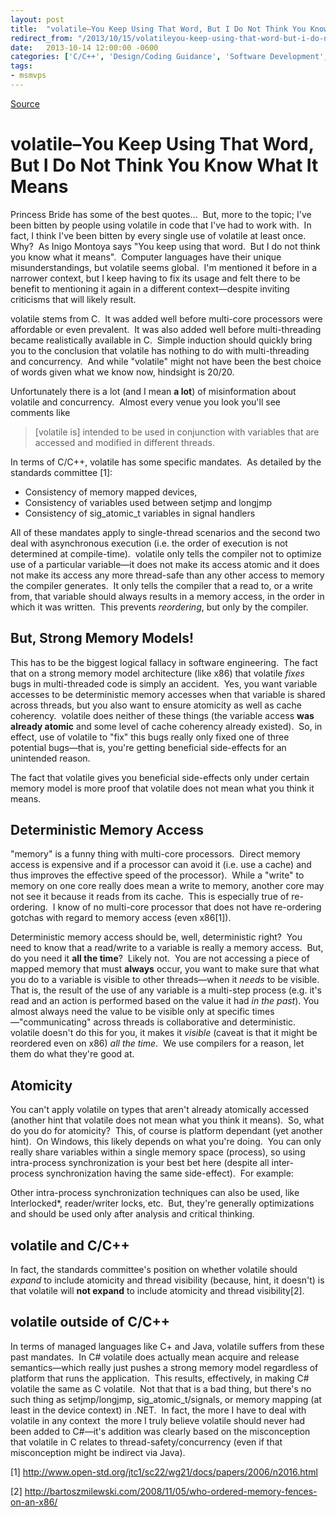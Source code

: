 ```yaml
---
layout: post
title:  "volatile–You Keep Using That Word, But I Do Not Think You Know What It Means"
redirect_from: "/2013/10/15/volatileyou-keep-using-that-word-but-i-do-not-think-you-know-what-it-means/"
date:   2013-10-14 12:00:00 -0600
categories: ['C/C++', 'Design/Coding Guidance', 'Software Development', 'Software Development Guidance', 'Win32']
tags:
- msmvps
---
```

[Source](http://pr-blog.azurewebsites.net/2013/10/15/volatileyou-keep-using-that-word-but-i-do-not-think-you-know-what-it-means/ "Permalink to volatile–You Keep Using That Word, But I Do Not Think You Know What It Means")

# volatile–You Keep Using That Word, But I Do Not Think You Know What It Means

Princess Bride has some of the best quotes…  But, more to the topic; I've been bitten by people using volatile in code that I've had to work with.  In fact, I think I've been bitten by every single use of volatile at least once.  Why?  As Inigo Montoya says "You keep using that word.  But I do not think you know what it means".  Computer languages have their unique misunderstandings, but volatile seems global.  I'm mentioned it before in a narrower context, but I keep having to fix its usage and felt there to be benefit to mentioning it again in a different context—despite inviting criticisms that will likely result.

volatile stems from C.  It was added well before multi-core processors were affordable or even prevalent.  It was also added well before multi-threading became realistically available in C.  Simple induction should quickly bring you to the conclusion that volatile has nothing to do with multi-threading and concurrency.  And while "volatile" might not have been the best choice of words given what we know now, hindsight is 20/20.

Unfortunately there is a lot (and I mean **a lot**) of misinformation about volatile and concurrency.  Almost every venue you look you'll see comments like

> [volatile is] intended to be used in conjunction with variables that are accessed and modified in different threads.

In terms of C/C++, volatile has some specific mandates.  As detailed by the standards committee [1]:

* Consistency of memory mapped devices, 
* Consistency of variables used between setjmp and longjmp
* Consistency of sig_atomic_t variables in signal handlers

All of these mandates apply to single-thread scenarios and the second two deal with asynchronous execution (i.e. the order of execution is not determined at compile-time).  volatile only tells the compiler not to optimize use of a particular variable—it does not make its access atomic and it does not make its access any more thread-safe than any other access to memory the compiler generates.  It only tells the compiler that a read to, or a write from, that variable should always results in a memory access, in the order in which it was written.  This prevents _reordering_, but only by the compiler.

## But, Strong Memory Models!

This has to be the biggest logical fallacy in software engineering.  The fact that on a strong memory model architecture (like x86) that volatile *fixes* bugs in multi-threaded code is simply an accident.  Yes, you want variable accesses to be deterministic memory accesses when that variable is shared across threads, but you also want to ensure atomicity as well as cache coherency.  volatile does neither of these things (the variable access **was already atomic** and some level of cache coherency already existed).  So, in effect, use of volatile to "fix" this bugs really only fixed one of three potential bugs—that is, you're getting beneficial side-effects for an unintended reason.

The fact that volatile gives you beneficial side-effects only under certain memory model is more proof that volatile does not mean what you think it means.

## Deterministic Memory Access

"memory" is a funny thing with multi-core processors.  Direct memory access is expensive and if a processor can avoid it (i.e. use a cache) and thus improves the effective speed of the processor).  While a "write" to memory on one core really does mean a write to memory, another core may not see it because it reads from its cache.  This is especially true of re-ordering.  I know of no multi-core processor that does not have re-ordering gotchas with regard to memory access (even x86[1]).

Deterministic memory access should be, well, deterministic right?  You need to know that a read/write to a variable is really a memory access.  But, do you need it **all the time**?  Likely not.  You are not accessing a piece of mapped memory that must **always** occur, you want to make sure that what you do to a variable is visible to other threads—when it _needs_ to be visible.  That is, the result of the use of any variable is a multi-step process (e.g. it's read and an action is performed based on the value it had _in the past_). You almost always need the value to be visible only at specific times—"communicating" across threads is collaborative and deterministic.  volatile doesn't do this for you, it makes it _visible_ (caveat is that it might be reordered even on x86) _all the time_.  We use compilers for a reason, let them do what they're good at.

## Atomicity

You can't apply volatile on types that aren't already atomically accessed (another hint that volatile does not mean what you think it means).  So, what do you do for atomicity?  This, of course is platform dependant (yet another hint).  On Windows, this likely depends on what you're doing.  You can only really share variables within a single memory space (process), so using intra-process synchronization is your best bet here (despite all inter-process synchronization having the same side-effect).  For example:

Other intra-process synchronization techniques can also be used, like Interlocked*, reader/writer locks, etc.  But, they're generally optimizations and should be used only after analysis and critical thinking.

## volatile and C/C++

In fact, the standards committee's position on whether volatile should _expand_ to include atomicity and thread visibility (because, hint, it doesn't) is that volatile will **not expand** to include atomicity and thread visibility[2].

## volatile outside of C/C++

In terms of managed languages like C+ and Java, volatile suffers from these past mandates.  In C# volatile does actually mean acquire and release semantics—which really just pushes a strong memory model regardless of platform that runs the application.  This results, effectively, in making C# volatile the same as C volatile.  Not that that is a bad thing, but there's no such thing as setjmp/longjmp, sig_atomic_t/signals, or memory mapping (at least in the device context) in .NET.  In fact, the more I have to deal with volatile in any context  the more I truly believe volatile should never had been added to C#—it's addition was clearly based on the misconception that volatile in C relates to thread-safety/concurrency (even if that misconception might be indirect via Java).

[1] <http://www.open-std.org/jtc1/sc22/wg21/docs/papers/2006/n2016.html>

[2] <http://bartoszmilewski.com/2008/11/05/who-ordered-memory-fences-on-an-x86/>

